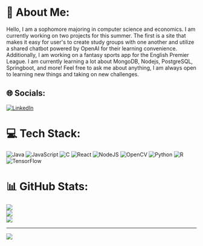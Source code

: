 # 💫 About Me:
Hello, I am a sophomore majoring in computer science and economics. I am currently working on two projects for this summer. The first is a site that makes it easy for user's to create study groups with one another and utilize a shared chatbot powered by OpenAI for their learning convenience. Additionally, I am working on a fantasy sports app for the English Premier League. I am currently learning a lot about MongoDB, Nodejs, PostgreSQL, Springboot, and more! Feel free to ask me about anything, I am always open to learning new things and taking on new challenges.


## 🌐 Socials:
[![LinkedIn](https://img.shields.io/badge/LinkedIn-%230077B5.svg?logo=linkedin&logoColor=white)](https://linkedin.com/in/tristan-sze-57583926b) 

# 💻 Tech Stack:
![Java](https://img.shields.io/badge/java-%23ED8B00.svg?style=for-the-badge&logo=openjdk&logoColor=white) ![JavaScript](https://img.shields.io/badge/javascript-%23323330.svg?style=for-the-badge&logo=javascript&logoColor=%23F7DF1E) ![C](https://img.shields.io/badge/c-%2300599C.svg?style=for-the-badge&logo=c&logoColor=white) ![React](https://img.shields.io/badge/react-%2320232a.svg?style=for-the-badge&logo=react&logoColor=%2361DAFB) ![NodeJS](https://img.shields.io/badge/node.js-6DA55F?style=for-the-badge&logo=node.js&logoColor=white) ![OpenCV](https://img.shields.io/badge/opencv-%23white.svg?style=for-the-badge&logo=opencv&logoColor=white) ![Python](https://img.shields.io/badge/python-3670A0?style=for-the-badge&logo=python&logoColor=ffdd54) ![R](https://img.shields.io/badge/r-%23276DC3.svg?style=for-the-badge&logo=r&logoColor=white) ![TensorFlow](https://img.shields.io/badge/TensorFlow-%23FF6F00.svg?style=for-the-badge&logo=TensorFlow&logoColor=white)
# 📊 GitHub Stats:
![](https://github-readme-stats.vercel.app/api?username=tristansze&theme=dark&hide_border=false&include_all_commits=false&count_private=false)<br/>
![](https://github-readme-streak-stats.herokuapp.com/?user=tristansze&theme=dark&hide_border=false)<br/>
![](https://github-readme-stats.vercel.app/api/top-langs/?username=tristansze&theme=dark&hide_border=false&include_all_commits=false&count_private=false&layout=compact)

---
[![](https://visitcount.itsvg.in/api?id=tristansze&icon=0&color=0)](https://visitcount.itsvg.in)

<!-- Proudly created with GPRM ( https://gprm.itsvg.in ) -->
